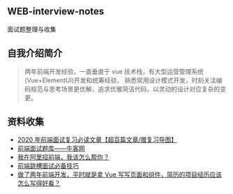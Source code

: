 ## WEB-interview-notes

面试题整理与收集

## 自我介绍简介

> 两年前端开发经验，一直垂直于 vue 技术栈，有大型运营管理系统(Vue+ElementUI)开发和统筹经验， 熟悉常用设计模式开发，时刻关注编码规范与思考场景更优解，追求优雅简洁代码，以灵动的设计对应复杂的变更。

## 资料收集

- [2020 年前端面试复习必读文章【超百篇文章/赠复习导图】](https://juejin.im/post/5e8b163ff265da47ee3f54a6?utm_source=gold_browser_extension#heading-12)
- [前端面试题库——牛客网](https://www.nowcoder.com/tutorial/96/24304825a0c04ea9a53cdb09cb664834)
- [我在阿里招前端，我该怎么帮你？](https://s3egmentfault.com/a/1190000021761594)
- [前端跳槽面试必备技巧](https://articles.jerryshi.com/learning/fe/js-interview-skill.html#_2-3-%E4%B8%9A%E5%8A%A1%E5%88%86%E6%9E%90%E5%92%8C%E5%AE%9E%E6%88%98%E6%A8%A1%E6%8B%9F)
- [做了两年前端开发，平时就是拿 Vue 写写页面和组件，简历的项目经历应该怎么写得好看？](https://www.zhihu.com/question/384048633/answer/1134746899)

